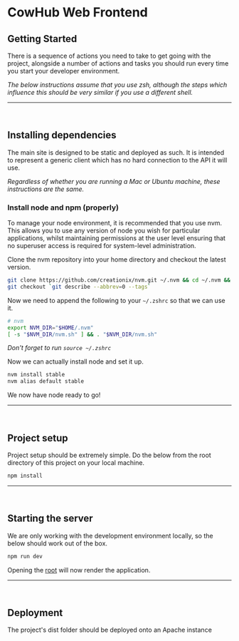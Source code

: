 # CowHub Web Frontend

## Getting Started

There is a sequence of actions you need to take to get going with the project, alongside a number of actions and tasks you should run every time you start your developer environment.

_The below instructions assume that you use zsh, although the steps which influence this should be very similar if you use a different shell._

---
<br>

## Installing dependencies

The main site is designed to be static and deployed as such. It is intended to represent a generic client which has no hard connection to the API it will use.

_Regardless of whether you are running a Mac or Ubuntu machine, these instructions are the same._

### Install node and npm (properly)

To manage your node environment, it is recommended that you use nvm. This allows you to use any version of node you wish for particular applications, whilst maintaining permissions at the user level ensuring that no superuser access is required for system-level administration.

Clone the nvm repository into your home directory and checkout the latest version.

```bash
git clone https://github.com/creationix/nvm.git ~/.nvm && cd ~/.nvm && \
git checkout `git describe --abbrev=0 --tags`
```

Now we need to append the following to your `~/.zshrc` so that we can use it.

```bash
# nvm
export NVM_DIR="$HOME/.nvm"
[ -s "$NVM_DIR/nvm.sh" ] && . "$NVM_DIR/nvm.sh"
```

_Don't forget to run `source ~/.zshrc`_

Now we can actually install node and set it up.

```bash
nvm install stable
nvm alias default stable
```

We now have node ready to go!

---
<br>

## Project setup

Project setup should be extremely simple. Do the below from the root directory of this project on your local machine.

```bash
npm install
```

---
<br>

## Starting the server

We are only working with the development environment locally, so the below should work out of the box.

```bash
npm run dev
```

Opening the [root](http://localhost:10204/) will now render the application.

---
<br>

## Deployment

The project's dist folder should be deployed onto an Apache instance 
